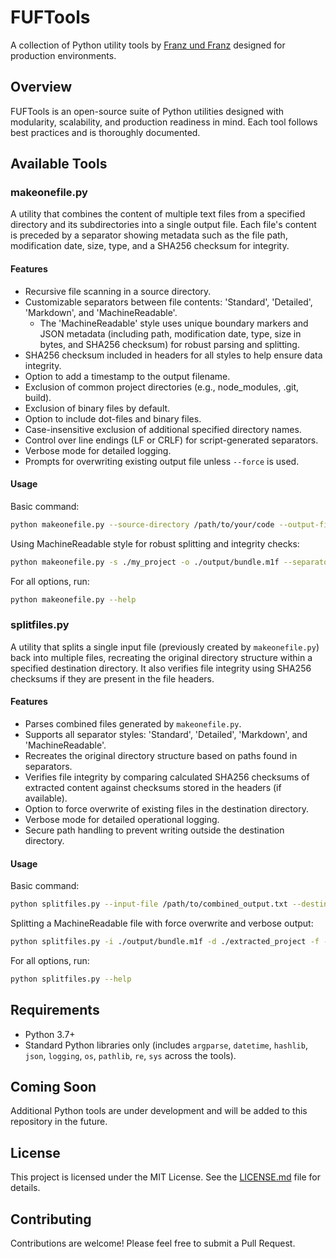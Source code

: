 # FUFTools

A collection of Python utility tools by [Franz und Franz](https://franz.agency) designed for production environments.

## Overview

FUFTools is an open-source suite of Python utilities designed with modularity, scalability, and production readiness in mind. Each tool follows best practices and is thoroughly documented.

## Available Tools

### makeonefile.py

A utility that combines the content of multiple text files from a specified directory and its subdirectories into a single output file. Each file's content is preceded by a separator showing metadata such as the file path, modification date, size, type, and a SHA256 checksum for integrity.

#### Features

- Recursive file scanning in a source directory.
- Customizable separators between file contents: 'Standard', 'Detailed', 'Markdown', and 'MachineReadable'.
    - The 'MachineReadable' style uses unique boundary markers and JSON metadata (including path, modification date, type, size in bytes, and SHA256 checksum) for robust parsing and splitting.
- SHA256 checksum included in headers for all styles to help ensure data integrity.
- Option to add a timestamp to the output filename.
- Exclusion of common project directories (e.g., node_modules, .git, build).
- Exclusion of binary files by default.
- Option to include dot-files and binary files.
- Case-insensitive exclusion of additional specified directory names.
- Control over line endings (LF or CRLF) for script-generated separators.
- Verbose mode for detailed logging.
- Prompts for overwriting existing output file unless `--force` is used.

#### Usage

Basic command:
```bash
python makeonefile.py --source-directory /path/to/your/code --output-file /path/to/combined_output.txt
```

Using MachineReadable style for robust splitting and integrity checks:
```bash
python makeonefile.py -s ./my_project -o ./output/bundle.m1f --separator-style MachineReadable --force
```

For all options, run:
```bash
python makeonefile.py --help
```

### splitfiles.py

A utility that splits a single input file (previously created by `makeonefile.py`) back into multiple files, recreating the original directory structure within a specified destination directory. It also verifies file integrity using SHA256 checksums if they are present in the file headers.

#### Features

- Parses combined files generated by `makeonefile.py`.
- Supports all separator styles: 'Standard', 'Detailed', 'Markdown', and 'MachineReadable'.
- Recreates the original directory structure based on paths found in separators.
- Verifies file integrity by comparing calculated SHA256 checksums of extracted content against checksums stored in the headers (if available).
- Option to force overwrite of existing files in the destination directory.
- Verbose mode for detailed operational logging.
- Secure path handling to prevent writing outside the destination directory.

#### Usage

Basic command:
```bash
python splitfiles.py --input-file /path/to/combined_output.txt --destination-directory /path/to/output_folder
```

Splitting a MachineReadable file with force overwrite and verbose output:
```bash
python splitfiles.py -i ./output/bundle.m1f -d ./extracted_project -f -v
```

For all options, run:
```bash
python splitfiles.py --help
```

## Requirements

- Python 3.7+
- Standard Python libraries only (includes `argparse`, `datetime`, `hashlib`, `json`, `logging`, `os`, `pathlib`, `re`, `sys` across the tools).

## Coming Soon

Additional Python tools are under development and will be added to this repository in the future.

## License

This project is licensed under the MIT License. See the [LICENSE.md](LICENSE.md) file for details.

## Contributing

Contributions are welcome! Please feel free to submit a Pull Request. 